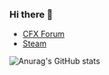 ### Hi there 👋
* [CFX Forum](https://forum.cfx.re/u/arendaja/)
* [Steam](https://steamcommunity.com/id/stenuuu)

![Anurag's GitHub stats](https://github-readme-stats.vercel.app/api?username=RedEyeScripts&show_icons=true&theme=dracula)
